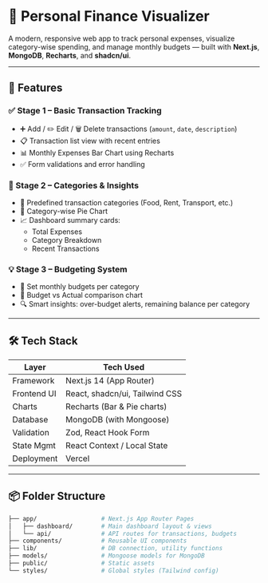 # 💸 Personal Finance Visualizer

A modern, responsive web app to track personal expenses, visualize category-wise spending, and manage monthly budgets — built with **Next.js**, **MongoDB**, **Recharts**, and **shadcn/ui**.

---

## 🚀 Features

### ✅ Stage 1 – Basic Transaction Tracking
- ➕ Add / ✏️ Edit / 🗑️ Delete transactions (`amount`, `date`, `description`)
- 📋 Transaction list view with recent entries
- 📊 Monthly Expenses Bar Chart using Recharts
- ✅ Form validations and error handling

### 🎯 Stage 2 – Categories & Insights
- 📂 Predefined transaction categories (Food, Rent, Transport, etc.)
- 🥧 Category-wise Pie Chart
- 📈 Dashboard summary cards:
  - Total Expenses
  - Category Breakdown
  - Recent Transactions

### 💡 Stage 3 – Budgeting System
- 🎯 Set monthly budgets per category
- 🧮 Budget vs Actual comparison chart
- 🔍 Smart insights: over-budget alerts, remaining balance per category

---

## 🛠️ Tech Stack

| Layer        | Tech Used                      |
|--------------|--------------------------------|
| Framework    | Next.js 14 (App Router)        |
| Frontend UI  | React, shadcn/ui, Tailwind CSS |
| Charts       | Recharts (Bar & Pie charts)    |
| Database     | MongoDB (with Mongoose)        |
| Validation   | Zod, React Hook Form           |
| State Mgmt   | React Context / Local State    |
| Deployment   | Vercel                         |

---

## 📦 Folder Structure

```bash
├── app/                  # Next.js App Router Pages
│   ├── dashboard/        # Main dashboard layout & views
│   └── api/              # API routes for transactions, budgets
├── components/           # Reusable UI components
├── lib/                  # DB connection, utility functions
├── models/               # Mongoose models for MongoDB
├── public/               # Static assets
└── styles/               # Global styles (Tailwind config)
